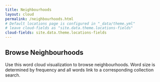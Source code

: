 ```yaml
---
title: Neighbourhoods
layout: cloud
permalink: /neighbourhoods.html
# Default locations page is configured in "_data/theme.yml"
# leave cloud-fields as "site.data.theme.locations-fields"
cloud-fields: site.data.theme.locations-fields
---
```


## Browse Neighbourhoods

Use this word cloud visualization to browse neighbourhoods.
Word size is determined by frequency and all words link to a corresponding collection search.
